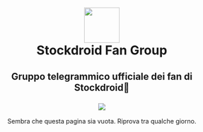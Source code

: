 <h1 align="center">
  <img src="https://cdn4.telesco.pe/file/B3Wb48VHvBZJv-ptXmkCGdjOr0XMmsYu96t_NY8_Ts0AAB4rwtI0Zj8PKKFvzaYB2WCsrAZ6Q-8fniH5QhCuVh2hiE-Q3o8NVym4vcm2A5Er-AOwYJ1U5kzQoLkPYPS-qkxNIJfO91tlrenUbgr34pbSULmB97dHYWQ_PnNvUCA_-M2aQ31hhM9lCZ7FK8Yk3aU8YKGOPlq8ptFv2cHQ6BPVFaFme6QsXbPcppVSMD1cIis6erCwBwKbhsFyb7T7lEAQiPvAzxFPwVyjkcx0KfE5HwEGUHTyN2Bnr-lv8R9gj4dVR35r7cLrSxXEd_9-YSBpW6JuSWSVvyzCz_z_pA.jpg" width="80"/><br/>
  Stockdroid Fan Group
</h1>
<h2 align="center">
  Gruppo telegrammico ufficiale dei fan di Stockdroid📱
</h2>
<h3 align="center">
  <a href="tg://openmessage?chat_id=-1001155864201">
    <img src="https://img.shields.io/badge/dynamic/json?label=utenti%20attivi&query=result&url=https%3A%2F%2Fapi.telegram.org%2Fbot484751650%3AAAFs4rg8WCfuY446K9yiOUqQPovtI7ratjs%2FgetChatMembersCount%3Fchat_id%3D%40stockdroidfans"/>
  </a>
</h3>
<p align="center">
  Sembra che questa pagina sia vuota. Riprova tra qualche giorno.
</p>
